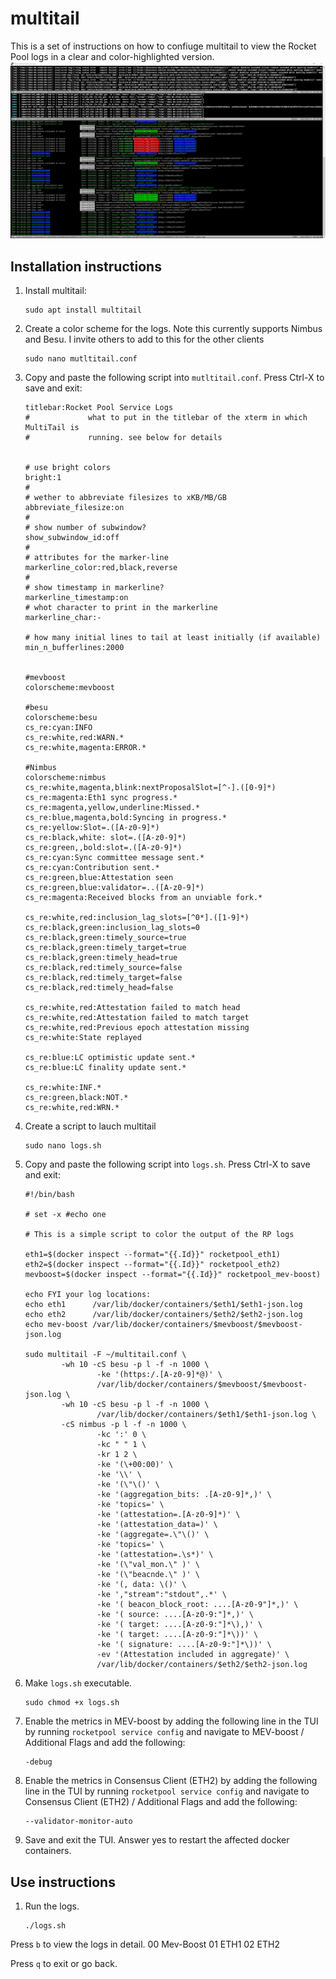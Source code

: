 # multitail
This is a set of instructions on how to confiuge multitail to view the Rocket Pool logs in a clear and color-highlighted version. 
![](img/Screenshot_multitail.jpg)
<br>

## Installation instructions


1. Install multitail: 
    ```
    sudo apt install multitail
    ```

1. Create a color scheme for the logs. Note this currently supports Nimbus and Besu. I invite others to add to this for the other clients
    ```
    sudo nano mutltitail.conf
    ```


1. Copy and paste the following script into `mutltitail.conf`. Press Ctrl-X to save and exit:

    ```
    titlebar:Rocket Pool Service Logs
    #             what to put in the titlebar of the xterm in which MultiTail is
    #             running. see below for details


    # use bright colors
    bright:1
    #
    # wether to abbreviate filesizes to xKB/MB/GB
    abbreviate_filesize:on
    #
    # show number of subwindow?
    show_subwindow_id:off
    #
    # attributes for the marker-line
    markerline_color:red,black,reverse
    #
    # show timestamp in markerline?
    markerline_timestamp:on
    # whot character to print in the markerline
    markerline_char:-

    # how many initial lines to tail at least initially (if available)
    min_n_bufferlines:2000


    #mevboost
    colorscheme:mevboost

    #besu
    colorscheme:besu
    cs_re:cyan:INFO
    cs_re:white,red:WARN.*
    cs_re:white,magenta:ERROR.*

    #Nimbus
    colorscheme:nimbus
    cs_re:white,magenta,blink:nextProposalSlot=[^-].([0-9]*)
    cs_re:magenta:Eth1 sync progress.*
    cs_re:magenta,yellow,underline:Missed.*
    cs_re:blue,magenta,bold:Syncing in progress.*
    cs_re:yellow:Slot=.([A-z0-9]*)
    cs_re:black,white: slot=.([A-z0-9]*)
    cs_re:green,,bold:slot=.([A-z0-9]*)
    cs_re:cyan:Sync committee message sent.*
    cs_re:cyan:Contribution sent.*
    cs_re:green,blue:Attestation seen
    cs_re:green,blue:validator=..([A-z0-9]*)
    cs_re:magenta:Received blocks from an unviable fork.*

    cs_re:white,red:inclusion_lag_slots=[^0*].([1-9]*)
    cs_re:black,green:inclusion_lag_slots=0
    cs_re:black,green:timely_source=true
    cs_re:black,green:timely_target=true
    cs_re:black,green:timely_head=true
    cs_re:black,red:timely_source=false
    cs_re:black,red:timely_target=false
    cs_re:black,red:timely_head=false

    cs_re:white,red:Attestation failed to match head
    cs_re:white,red:Attestation failed to match target
    cs_re:white,red:Previous epoch attestation missing
    cs_re:white:State replayed

    cs_re:blue:LC optimistic update sent.*
    cs_re:blue:LC finality update sent.*

    cs_re:white:INF.*
    cs_re:green,black:NOT.*
    cs_re:white,red:WRN.*
    ```


1. Create a script to lauch multitail
    ```
    sudo nano logs.sh
    ```

1. Copy and paste the following script into `logs.sh`. Press Ctrl-X to save and exit:

    ```
    #!/bin/bash

    # set -x #echo one

    # This is a simple script to color the output of the RP logs

    eth1=$(docker inspect --format="{{.Id}}" rocketpool_eth1)
    eth2=$(docker inspect --format="{{.Id}}" rocketpool_eth2)
    mevboost=$(docker inspect --format="{{.Id}}" rocketpool_mev-boost)

    echo FYI your log locations:
    echo eth1      /var/lib/docker/containers/$eth1/$eth1-json.log
    echo eth2      /var/lib/docker/containers/$eth2/$eth2-json.log
    echo mev-boost /var/lib/docker/containers/$mevboost/$mevboost-json.log

    sudo multitail -F ~/multitail.conf \
            -wh 10 -cS besu -p l -f -n 1000 \
                    -ke '(https:/.[A-z0-9]*@)' \
                    /var/lib/docker/containers/$mevboost/$mevboost-json.log \
            -wh 10 -cS besu -p l -f -n 1000 \
                    /var/lib/docker/containers/$eth1/$eth1-json.log \
            -cS nimbus -p l -f -n 1000 \
                    -kc ':' 0 \
                    -kc " " 1 \
                    -kr 1 2 \
                    -ke '(\+00:00)' \
                    -ke '\\' \
                    -ke '(\"\()' \
                    -ke '(aggregation_bits: .[A-z0-9]*,)' \
                    -ke 'topics=' \
                    -ke '(attestation=.[A-z0-9]*)' \
                    -ke '(attestation_data=)' \
                    -ke '(aggregate=.\"\()' \
                    -ke 'topics=' \
                    -ke '(attestation=.\s*)' \
                    -ke '(\"val_mon.\" )' \
                    -ke '(\"beacnde.\" )' \
                    -ke '(, data: \()' \
                    -ke ',"stream":"stdout",.*' \
                    -ke '( beacon_block_root: ....[A-z0-9"]*,)' \
                    -ke '( source: ....[A-z0-9:"]*,)' \
                    -ke '( target: ....[A-z0-9:"]*\),)' \
                    -ke '( target: ....[A-z0-9:"]*\))' \
                    -ke '( signature: ....[A-z0-9:"]*\))' \
                    -ev '(Attestation included in aggregate)' \
                    /var/lib/docker/containers/$eth2/$eth2-json.log
    ```

1. Make `logs.sh` executable.

    ```
    sudo chmod +x logs.sh
    ```

1. Enable the metrics in MEV-boost by adding the following line in the TUI by running `rocketpool service config` and navigate to MEV-boost / Additional Flags and add the following:

    ```
    -debug      
    ```

1. Enable the metrics in Consensus Client (ETH2) by adding the following line in the TUI by running `rocketpool service config` and navigate to Consensus Client (ETH2) / Additional Flags and add the following:

    ```
    --validator-monitor-auto     
    ```

1. Save and exit the TUI. Answer yes to restart the affected docker containers. 

## Use instructions

1. Run the logs.

    ```
    ./logs.sh
    ```

Press `b` to view the logs in detail. 
00 Mev-Boost
01 ETH1 
02 ETH2

Press `q` to exit or go back. 



